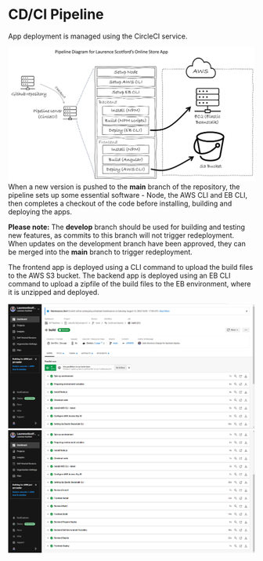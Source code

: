 # CD/CI Pipeline
App deployment is managed using the CircleCI service.

![The deployment pipeline](images/LaurenceScotfordPipeline.png)
When a new version is pushed to the **main** branch of the repository, the pipeline sets up some essential software - Node, the AWS CLI and EB CLI, then completes a checkout of the code before installing, building and deploying the apps.

**Please note:** The **develop** branch should be used for building and testing new features, as commits to this branch will not trigger redeployment. When updates on the development branch have been approved, they can be merged into the **main** branch to trigger redeployment.

The frontend app is deployed using a CLI command to upload the build files to the AWS S3 bucket. The backend app is deployed using an EB CLI command to upload a zipfile of the build files to the EB environment, where it is unzipped and deployed.

![A green run in CircleCI - top](images/LaurenceScotfordCircleCIGreen1.png)
![A green run in CircleCI - bottom](images/LaurenceScotfordCircleCIGreen2.png)